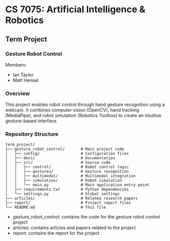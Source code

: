 # CS 7075: Artificial Intelligence & Robotics

## Term Project

### Gesture Robot Control

Members:
- Ian Taylor
- Matt Hensel   

### Overview

This project enables robot control through hand gesture recognition using a webcam. It combines computer vision (OpenCV), hand tracking (MediaPipe), and robot simulation (Robotics Toolbox) to create an intuitive gesture-based interface.

### Repository Structure

```
term_project/
├── gesture_robot_control/       # Main project code
│   ├── config/                  # Configuration files
│   ├── docs/                    # Documentation
│   ├── src/                     # Source code
│   │   ├── control/             # Robot control logic
│   │   ├── gestures/            # Gesture recognition
│   │   ├── multimodal/          # Multimodal integration
│   │   ├── simulation/          # Robot simulation
│   │   └── main.py              # Main application entry point
│   ├── requirements.txt         # Python dependencies
│   └── settings.py              # Global settings
├── articles/                    # Related research papers
├── report/                      # Project report files
└── README.md                    # This file
```

- gesture_robot_control: contains the code for the gesture robot control project
- articles: contains articles and papers related to the project
- report: contains the report for the project

